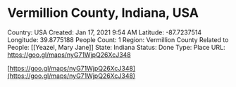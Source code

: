 # Vermillion County, Indiana, USA

Country: USA
Created: Jan 17, 2021 9:54 AM
Latitude: -87.7237514
Longitude: 39.8775188
People Count: 1
Region: Vermillion County
Related to People: [[Yeazel, Mary Jane]]
State: Indiana
Status: Done
Type: Place
URL: https://goo.gl/maps/nyG71WjpQ26XcJ348

[https://goo.gl/maps/nyG71WjpQ26XcJ348](https://goo.gl/maps/nyG71WjpQ26XcJ348)